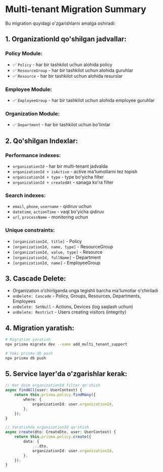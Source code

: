 # Multi-tenant Migration Summary

Bu migration quyidagi o'zgarishlarni amalga oshiradi:

## 1. OrganizationId qo'shilgan jadvallar:

### Policy Module:
- ✅ `Policy` - har bir tashkilot uchun alohida policy
- ✅ `ResourceGroup` - har bir tashkilot uchun alohida guruhlar  
- ✅ `Resource` - har bir tashkilot uchun alohida resurslar

### Employee Module:
- ✅ `EmployeeGroup` - har bir tashkilot uchun alohida employee guruhlar

### Organization Module:
- ✅ `Department` - har bir tashkilot uchun bo'limlar

## 2. Qo'shilgan Indexlar:

### Performance indexes:
- `organizationId` - har bir multi-tenant jadvalda
- `organizationId + isActive` - active ma'lumotlarni tez topish
- `organizationId + type` - type bo'yicha filter
- `organizationId + createdAt` - sanaga ko'ra filter

### Search indexes:
- `email`, `phone`, `username` - qidiruv uchun
- `datetime`, `actionTime` - vaqt bo'yicha qidiruv
- `url`, `processName` - monitoring uchun

### Unique constraints:
- `[organizationId, title]` - Policy
- `[organizationId, name, type]` - ResourceGroup
- `[organizationId, value, type]` - Resource
- `[organizationId, fullName]` - Department
- `[organizationId, name]` - EmployeeGroup

## 3. Cascade Delete:
- Organization o'chirilganda unga tegishli barcha ma'lumotlar o'chiriladi
- `onDelete: Cascade` - Policy, Groups, Resources, Departments, Employees
- `onDelete: SetNull` - Actions, Devices (log saqlash uchun)
- `onDelete: Restrict` - Users creating visitors (integrity)

## 4. Migration yaratish:

```bash
# Migration yaratish
npx prisma migrate dev --name add_multi_tenant_support

# Yoki prisma db push
npx prisma db push
```

## 5. Service layer'da o'zgarishlar kerak:

```typescript
// Har doim organizationId filter qo'shish
async findAll(user: UserContext) {
    return this.prisma.policy.findMany({
        where: {
            organizationId: user.organizationId,
        },
    });
}

// Yaratishda organizationId qo'shish
async create(dto: CreateDto, user: UserContext) {
    return this.prisma.policy.create({
        data: {
            ...dto,
            organizationId: user.organizationId,
        },
    });
}
```
